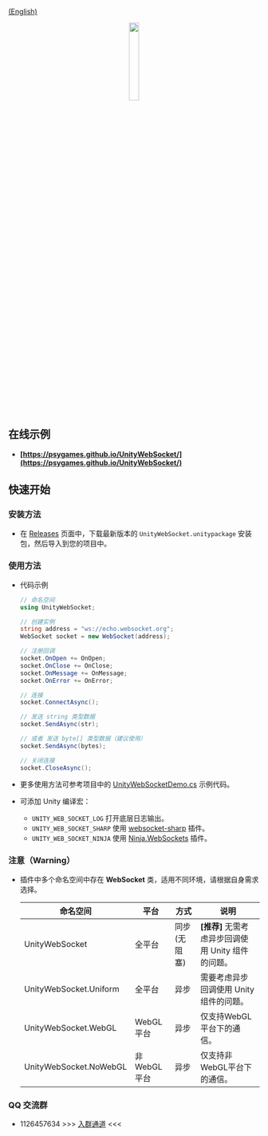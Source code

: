 
[(English)](README_EN.md)

<div align=center>
  <img src="https://s1.ax1x.com/2020/08/21/dYIAQU.png" width=20%/>
</div>

## **在线示例**

- **[https://psygames.github.io/UnityWebSocket/](https://psygames.github.io/UnityWebSocket/)**


## **快速开始**

### **安装方法**

  - 在 [Releases](https://github.com/psygames/UnityWebSocket/releases) 页面中，下载最新版本的 `UnityWebSocket.unitypackage` 安装包，然后导入到您的项目中。


### **使用方法**

- 代码示例

  ```csharp
  // 命名空间
  using UnityWebSocket;

  // 创建实例
  string address = "ws://echo.websocket.org";
  WebSocket socket = new WebSocket(address);

  // 注册回调
  socket.OnOpen += OnOpen;
  socket.OnClose += OnClose;
  socket.OnMessage += OnMessage;
  socket.OnError += OnError;

  // 连接
  socket.ConnectAsync();

  // 发送 string 类型数据
  socket.SendAsync(str); 

  // 或者 发送 byte[] 类型数据（建议使用）
  socket.SendAsync(bytes); 

  // 关闭连接
  socket.CloseAsync();
  ```

- 更多使用方法可参考项目中的 [UnityWebSocketDemo.cs](Assets/UnityWebSocket/Demo/UnityWebSocketDemo.cs) 示例代码。

- 可添加 Unity 编译宏：
  - `UNITY_WEB_SOCKET_LOG` 打开底层日志输出。
  - `UNITY_WEB_SOCKET_SHARP` 使用 [websocket-sharp](https://github.com/sta/websocket-sharp) 插件。
  - `UNITY_WEB_SOCKET_NINJA` 使用 [Ninja.WebSockets](https://github.com/ninjasource/Ninja.WebSockets) 插件。


### **注意（Warning）**

- 插件中多个命名空间中存在 **WebSocket** 类，适用不同环境，请根据自身需求选择。

  命名空间 | 平台 | 方式 |  说明  
  -|-|-|-
  UnityWebSocket | 全平台 | 同步(无阻塞) | **[推荐]** 无需考虑异步回调使用 Unity 组件的问题。
  UnityWebSocket.Uniform | 全平台 | 异步 | 需要考虑异步回调使用 Unity 组件的问题。
  UnityWebSocket.WebGL | WebGL平台 | 异步 | 仅支持WebGL平台下的通信。
  UnityWebSocket.NoWebGL | 非WebGL平台 | 异步  | 仅支持非WebGL平台下的通信。

### **QQ 交流群**
- 1126457634 >>> [入群通道](https://qm.qq.com/cgi-bin/qm/qr?k=KcexYJ9aYwogFXbj2aN0XHH5b2G7ICmd) <<<
